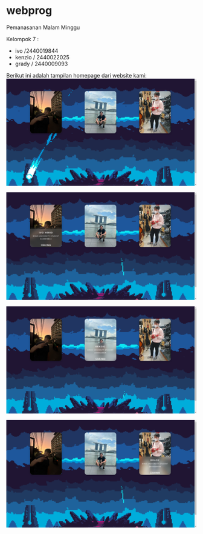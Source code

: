 # webprog
Pemanasanan Malam Minggu

Kelompok 7 :
- ivo /2440019844
- kenzio / 2440022025
- grady / 2440009093

Berikut ini adalah tampilan homepage dari website kami:
![Hompage](https://github.com/ivoherid/webprog/blob/master/Screenshots/SS%20home%201.png)

![Hompage](https://github.com/ivoherid/webprog/blob/master/Screenshots/SS%20home%202.png)

![Hompage](https://github.com/ivoherid/webprog/blob/master/Screenshots/SS%20home%203.png)

![Hompage](https://github.com/ivoherid/webprog/blob/master/Screenshots/SS%20home%204.png)
